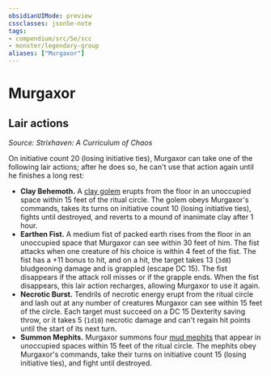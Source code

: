 ```yaml
---
obsidianUIMode: preview
cssclasses: json5e-note
tags:
- compendium/src/5e/scc
- monster/legendary-group
aliases: ["Murgaxor"]
---
```

# Murgaxor

## Lair actions
_Source: Strixhaven: A Curriculum of Chaos_

On initiative count 20 (losing initiative ties), Murgaxor can take one of the following lair actions; after he does so, he can't use that action again until he finishes a long rest:

- **Clay Behemoth.** A [clay golem](Mechanics/bestiary/construct/clay-golem.md) erupts from the floor in an unoccupied space within 15 feet of the ritual circle. The golem obeys Murgaxor's commands, takes its turns on initiative count 10 (losing initiative ties), fights until destroyed, and reverts to a mound of inanimate clay after 1 hour.  
- **Earthen Fist.** A medium fist of packed earth rises from the floor in an unoccupied space that Murgaxor can see within 30 feet of him. The fist attacks when one creature of his choice is within 4 feet of the fist. The fist has a +11 bonus to hit, and on a hit, the target takes 13 (`3d8`) bludgeoning damage and is grappled (escape DC 15). The fist disappears if the attack roll misses or if the grapple ends. When the fist disappears, this lair action recharges, allowing Murgaxor to use it again.  
- **Necrotic Burst.** Tendrils of necrotic energy erupt from the ritual circle and lash out at any number of creatures Murgaxor can see within 15 feet of the circle. Each target must succeed on a DC 15 Dexterity saving throw, or it takes 5 (`1d10`) necrotic damage and can't regain hit points until the start of its next turn.  
- **Summon Mephits.** Murgaxor summons four [mud mephits](Mechanics/bestiary/elemental/mud-mephit.md) that appear in unoccupied spaces within 15 feet of the ritual circle. The mephits obey Murgaxor's commands, take their turns on initiative count 15 (losing initiative ties), and fight until destroyed.